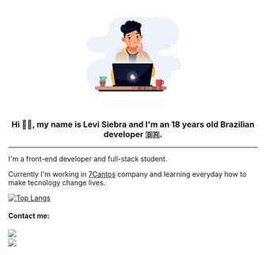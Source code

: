 <div align="center">
    <img src="https://github.com/Levils114/Levils114/blob/main/readme-gif.gif" width="40%"/>
</div>

<h3 align="center">Hi 👋🏼, my name is Levi Siebra and I'm an 18 years old Brazilian developer 🇧🇷.</h3>
<hr width="100%"/>

<p>I'm a front-end developer and full-stack student.</p> 
<p>Currently I'm working in <a href="https://www.7cantos.com/">7Cantos</a> company and learning everyday how to make tecnology change lives.</p>

[![Top Langs](https://github-readme-stats.vercel.app/api/top-langs/?username=Levils114&layout=compact)](https://github.com/anuraghazra/github-readme-stats)

<h4>Contact me:</h4>
  <a align="center" href="https://www.linkedin.com/in/levi-siebra/">
     <img src="https://camo.githubusercontent.com/ad0dcb9c417a834373f540824ff76604367ca4380b490f795735b4dc6afbfb41/68747470733a2f2f696d672e736869656c64732e696f2f62616467652f2d4c696e6b6564496e2d626c75653f7374796c653d666c61742d737175617265266c6f676f3d4c696e6b6564696e266c6f676f436f6c6f723d7768697465266c696e6b3d68747470733a2f2f7777772e6c696e6b6564696e2e636f6d2f696e2f7361756c6f6a6f61622f"/>
  </a>
  <br/>
  <a href="mailto:levils114@gmail.com">
     <img src="https://img.shields.io/badge/-levils114@gmail.com-red?style=flat-square&logo=levils114@gmail.comlogoColor=white&link=levils114@gmail.com" />
  </a>

